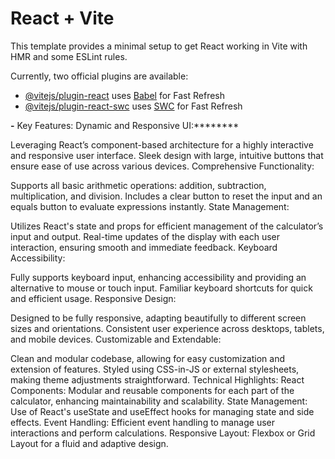 # React + Vite

This template provides a minimal setup to get React working in Vite with HMR and some ESLint rules.

Currently, two official plugins are available:

- [@vitejs/plugin-react](https://github.com/vitejs/vite-plugin-react/blob/main/packages/plugin-react/README.md) uses [Babel](https://babeljs.io/) for Fast Refresh
- [@vitejs/plugin-react-swc](https://github.com/vitejs/vite-plugin-react-swc) uses [SWC](https://swc.rs/) for Fast Refresh

**-** Key Features:
Dynamic and Responsive UI:********

Leveraging React’s component-based architecture for a highly interactive and responsive user interface.
Sleek design with large, intuitive buttons that ensure ease of use across various devices.
Comprehensive Functionality:

Supports all basic arithmetic operations: addition, subtraction, multiplication, and division.
Includes a clear button to reset the input and an equals button to evaluate expressions instantly.
State Management:

Utilizes React's state and props for efficient management of the calculator’s input and output.
Real-time updates of the display with each user interaction, ensuring smooth and immediate feedback.
Keyboard Accessibility:

Fully supports keyboard input, enhancing accessibility and providing an alternative to mouse or touch input.
Familiar keyboard shortcuts for quick and efficient usage.
Responsive Design:

Designed to be fully responsive, adapting beautifully to different screen sizes and orientations.
Consistent user experience across desktops, tablets, and mobile devices.
Customizable and Extendable:

Clean and modular codebase, allowing for easy customization and extension of features.
Styled using CSS-in-JS or external stylesheets, making theme adjustments straightforward.
Technical Highlights:
React Components: Modular and reusable components for each part of the calculator, enhancing maintainability and scalability.
State Management: Use of React's useState and useEffect hooks for managing state and side effects.
Event Handling: Efficient event handling to manage user interactions and perform calculations.
Responsive Layout: Flexbox or Grid Layout for a fluid and adaptive design.
